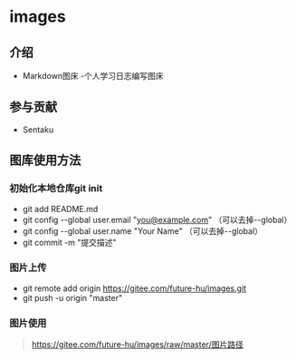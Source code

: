 # images

## 介绍

- Markdown图床
-个人学习日志编写图床

## 参与贡献

- Sentaku

## 图库使用方法

### 初始化本地仓库git init
- git add README.md
- git config --global user.email "you@example.com" （可以去掉--global）
- git config --global user.name "Your Name" （可以去掉--global）
- git commit -m "提交描述"

### 图片上传
- git remote add origin https://gitee.com/future-hu/images.git
- git push -u origin "master"

### 图片使用
> https://gitee.com/future-hu/images/raw/master/图片路径  
